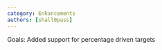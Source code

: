 ```yaml
---
category: Enhancements
authors: [shall0pass]
---
```


Goals: Added support for percentage driven targets